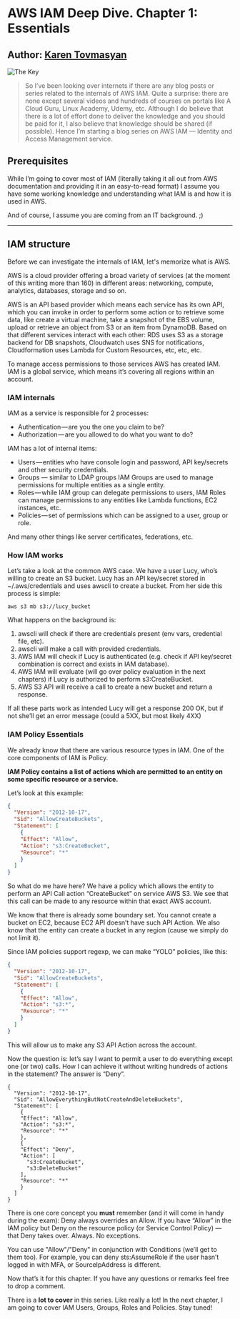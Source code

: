 # AWS IAM Deep Dive. Chapter 1: Essentials

## Author: [Karen Tovmasyan](https://blog.tovmasyan.io/aws-iam-deep-dive-chapter-1-essentials-a9cfb1931a01)

![The Key](https://miro.medium.com/max/1400/0*tSJCOuBaULmAQIgQ.png "The Key")

> So I’ve been looking over internets if there are any blog posts or series
> related to the internals of AWS IAM. Quite a surprise: there are none except
> several videos and hundreds of courses on portals like A Cloud Guru, Linux
> Academy, Udemy, etc.
> Although I do believe that there is a lot of effort done to deliver the
> knowledge and you should be paid for it, I also believe that knowledge should
> be shared (if possible). Hence I’m starting a blog series on AWS IAM —
> Identity and Access Management service.

## Prerequisites

While I’m going to cover most of IAM (literally taking it all out from AWS
documentation and providing it in an easy-to-read format) I assume you have
some working knowledge and understanding what IAM is and how it is used in AWS.

And of course, I assume you are coming from an IT background. ;)

---

## IAM structure

Before we can investigate the internals of IAM, let's memorize what is AWS.

AWS is a cloud provider offering a broad variety of services (at the moment of
this writing more than 160) in different areas: networking, compute, analytics,
databases, storage and so on.

AWS is an API based provider which means each service has its own API, which
you can invoke in order to perform some action or to retrieve some data, like
create a virtual machine, take a snapshot of the EBS volume, upload or retrieve
an object from S3 or an item from DynamoDB. Based on that different services
interact with each other: RDS uses S3 as a storage backend for DB snapshots,
Cloudwatch uses SNS for notifications, Cloudformation uses Lambda for Custom
Resources, etc, etc, etc.

To manage access permissions to those services AWS has created IAM. IAM is a
global service, which means it’s covering all regions within an account.

### IAM internals

IAM as a service is responsible for 2 processes:

 - Authentication — are you the one you claim to be?
 - Authorization — are you allowed to do what you want to do?

IAM has a lot of internal items:

 - Users — entities who have console login and password, API key/secrets and other security credentials.
 - Groups — similar to LDAP groups IAM Groups are used to manage permissions for multiple entities as a single entity.
 - Roles — while IAM group can delegate permissions to users, IAM Roles can manage permissions to any entities like Lambda functions, EC2 instances, etc.
 - Policies — set of permissions which can be assigned to a user, group or role.

And many other things like server certificates, federations, etc.

### How IAM works

Let’s take a look at the common AWS case. We have a user Lucy, who’s willing to
create an S3 bucket. Lucy has an API key/secret stored in ~/.aws/credentials
and uses awscli to create a bucket. From her side this process is simple:

```
aws s3 mb s3://lucy_bucket
```

What happens on the background is:

 1. awscli will check if there are credentials present (env vars, credential file, etc).
 2. awscli will make a call with provided credentials.
 3. AWS IAM will check if Lucy is authenticated (e.g. check if API key/secret combination is correct and exists in IAM database).
 4. AWS IAM will evaluate (will go over policy evaluation in the next chapters) if Lucy is authorized to perform s3:CreateBucket.
 5. AWS S3 API will receive a call to create a new bucket and return a response.

If all these parts work as intended Lucy will get a response 200 OK, but if not
she’ll get an error message (could a 5XX, but most likely 4XX)

### IAM Policy Essentials

We already know that there are various resource types in IAM. One of the core
components of IAM is Policy.

**IAM Policy contains a list of actions which are permitted to an entity on some specific resource or a service.**

Let’s look at this example:

```json
{
  "Version": "2012-10-17",
  "Sid": "AllowCreateBuckets",
  "Statement": [ 
    {
    "Effect": "Allow",
    "Action": "s3:CreateBucket",
    "Resource": "*"
    }
  ]
}
```

So what do we have here? We have a policy which allows the entity to perform an
API Call action “CreateBucket” on service AWS S3. We see that this call can be
made to any resource within that exact AWS account.

We know that there is already some boundary set. You cannot create a bucket on
EC2, because EC2 API doesn’t have such API Action. We also know that the entity
can create a bucket in any region (cause we simply do not limit it).

Since IAM policies support regexp, we can make “YOLO” policies, like this:

```json
{
  "Version": "2012-10-17",
  "Sid": "AllowCreateBuckets",
  "Statement": [ 
    {
    "Effect": "Allow",
    "Action": "s3:*",
    "Resource": "*"
    }
  ]
}
```

This will allow us to make any S3 API Action across the account.

Now the question is: let’s say I want to permit a user to do everything except
one (or two) calls. How I can achieve it without writing hundreds of actions in
the statement? The answer is “Deny”.

```
{
  "Version": "2012-10-17",
  "Sid": "AllowEverythingButNotCreateAndDeleteBuckets",
  "Statement": [ 
    {
    "Effect": "Allow",
    "Action": "s3:*",
    "Resource": "*"
    },
    {
    "Effect": "Deny",
    "Action": [
      "s3:CreateBucket",
      "s3:DeleteBucket"
    ],
    "Resource": "*"
    }
  ]
}
```

There is one core concept you **must** remember (and it will come in handy
during the exam): Deny always overrides an Allow. If you have “Allow” in the
IAM policy but Deny on the resource policy (or Service Control Policy) — that
Deny takes over. Always. No exceptions.

You can use "Allow"/"Deny" in conjunction with Conditions (we’ll get to them
too). For example, you can deny sts:AssumeRole if the user hasn’t logged in
with MFA, or SourceIpAddress is different.

Now that’s it for this chapter. If you have any questions or remarks feel free
to drop a comment.

There is a **lot to cover** in this series. Like really a lot! In the next
chapter, I am going to cover IAM Users, Groups, Roles and Policies. Stay tuned!

